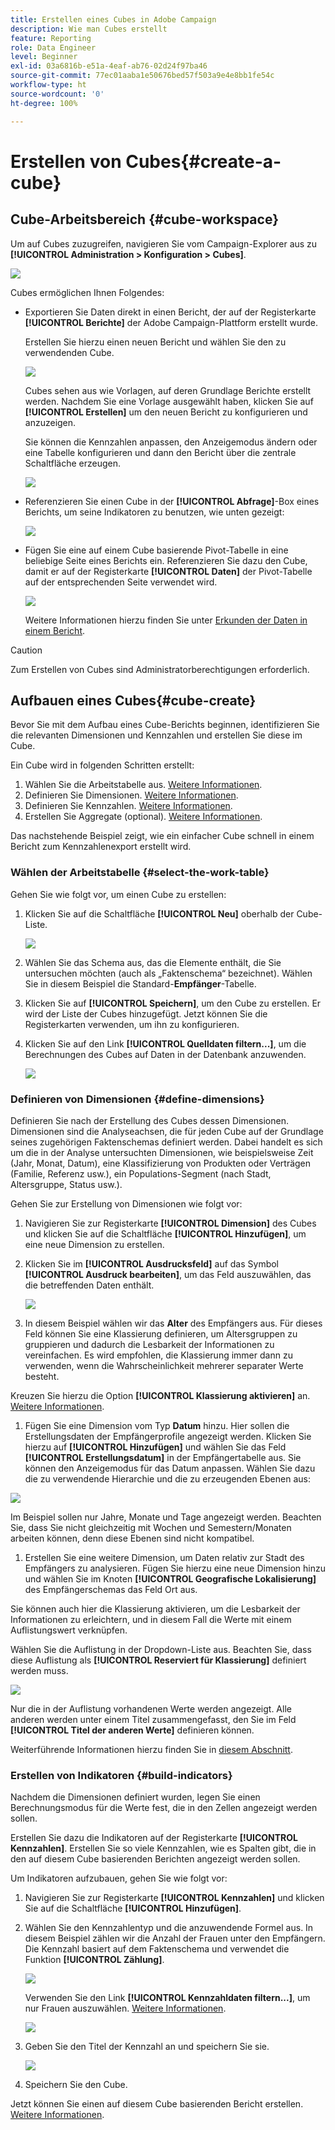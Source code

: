 ```yaml
---
title: Erstellen eines Cubes in Adobe Campaign
description: Wie man Cubes erstellt
feature: Reporting
role: Data Engineer
level: Beginner
exl-id: 03a6816b-e51a-4eaf-ab76-02d24f97ba46
source-git-commit: 77ec01aaba1e50676bed57f503a9e4e8bb1fe54c
workflow-type: ht
source-wordcount: '0'
ht-degree: 100%

---
```


# Erstellen von Cubes{#create-a-cube}

## Cube-Arbeitsbereich {#cube-workspace}

Um auf Cubes zuzugreifen, navigieren Sie vom Campaign-Explorer aus zu **[!UICONTROL Administration > Konfiguration > Cubes]**.

![](assets/cube-node.png)

Cubes ermöglichen Ihnen Folgendes:

* Exportieren Sie Daten direkt in einen Bericht, der auf der Registerkarte **[!UICONTROL Berichte]** der Adobe Campaign-Plattform erstellt wurde.

  Erstellen Sie hierzu einen neuen Bericht und wählen Sie den zu verwendenden Cube.

  ![](assets/create-new-cube.png)

  Cubes sehen aus wie Vorlagen, auf deren Grundlage Berichte erstellt werden. Nachdem Sie eine Vorlage ausgewählt haben, klicken Sie auf **[!UICONTROL Erstellen]** um den neuen Bericht zu konfigurieren und anzuzeigen.

  Sie können die Kennzahlen anpassen, den Anzeigemodus ändern oder eine Tabelle konfigurieren und dann den Bericht über die zentrale Schaltfläche erzeugen.

  ![](assets/display-cube-table.png)

* Referenzieren Sie einen Cube in der **[!UICONTROL Abfrage]**-Box eines Berichts, um seine Indikatoren zu benutzen, wie unten gezeigt:

  ![](assets/cube-report-query.png)

* Fügen Sie eine auf einem Cube basierende Pivot-Tabelle in eine beliebige Seite eines Berichts ein. Referenzieren Sie dazu den Cube, damit er auf der Registerkarte **[!UICONTROL Daten]** der Pivot-Tabelle auf der entsprechenden Seite verwendet wird.

  ![](assets/cube-in-a-report.png)

  Weitere Informationen hierzu finden Sie unter [Erkunden der Daten in einem Bericht](cube-tables.md#explore-the-data-in-a-report).


>[!CAUTION]
>
>Zum Erstellen von Cubes sind Administratorberechtigungen erforderlich.
>

## Aufbauen eines Cubes{#cube-create}

Bevor Sie mit dem Aufbau eines Cube-Berichts beginnen, identifizieren Sie die relevanten Dimensionen und Kennzahlen und erstellen Sie diese im Cube.

Ein Cube wird in folgenden Schritten erstellt:

1. Wählen Sie die Arbeitstabelle aus. [Weitere Informationen](#select-the-work-table).
1. Definieren Sie Dimensionen. [Weitere Informationen](#define-dimensions).
1. Definieren Sie Kennzahlen. [Weitere Informationen](#build-indicators).
1. Erstellen Sie Aggregate (optional). [Weitere Informationen](customize-cubes.md#calculate-and-use-aggregates).

Das nachstehende Beispiel zeigt, wie ein einfacher Cube schnell in einem Bericht zum Kennzahlenexport erstellt wird.

### Wählen der Arbeitstabelle {#select-the-work-table}

Gehen Sie wie folgt vor, um einen Cube zu erstellen:

1. Klicken Sie auf die Schaltfläche **[!UICONTROL Neu]** oberhalb der Cube-Liste.

   ![](assets/create-a-cube.png)

1. Wählen Sie das Schema aus, das die Elemente enthält, die Sie untersuchen möchten (auch als „Faktenschema“ bezeichnet). Wählen Sie in diesem Beispiel die Standard-**Empfänger**-Tabelle.
1. Klicken Sie auf **[!UICONTROL Speichern]**, um den Cube zu erstellen. Er wird der Liste der Cubes hinzugefügt. Jetzt können Sie die Registerkarten verwenden, um ihn zu konfigurieren.

1. Klicken Sie auf den Link **[!UICONTROL Quelldaten filtern...]**, um die Berechnungen des Cubes auf Daten in der Datenbank anzuwenden.

   ![](assets/cube-filter-source.png)

### Definieren von Dimensionen {#define-dimensions}

Definieren Sie nach der Erstellung des Cubes dessen Dimensionen. Dimensionen sind die Analyseachsen, die für jeden Cube auf der Grundlage seines zugehörigen Faktenschemas definiert werden. Dabei handelt es sich um die in der Analyse untersuchten Dimensionen, wie beispielsweise Zeit (Jahr, Monat, Datum), eine Klassifizierung von Produkten oder Verträgen (Familie, Referenz usw.), ein Populations-Segment (nach Stadt, Altersgruppe, Status usw.).

Gehen Sie zur Erstellung von Dimensionen wie folgt vor:

1. Navigieren Sie zur Registerkarte **[!UICONTROL Dimension]** des Cubes und klicken Sie auf die Schaltfläche **[!UICONTROL Hinzufügen]**, um eine neue Dimension zu erstellen.
1. Klicken Sie im **[!UICONTROL Ausdrucksfeld]** auf das Symbol **[!UICONTROL Ausdruck bearbeiten]**, um das Feld auszuwählen, das die betreffenden Daten enthält.

   ![](assets/cube-add-dimension.png)

1. In diesem Beispiel wählen wir das **Alter** des Empfängers aus. Für dieses Feld können Sie eine Klassierung definieren, um Altersgruppen zu gruppieren und dadurch die Lesbarkeit der Informationen zu vereinfachen. Es wird empfohlen, die Klassierung immer dann zu verwenden, wenn die Wahrscheinlichkeit mehrerer separater Werte besteht.

Kreuzen Sie hierzu die Option **[!UICONTROL Klassierung aktivieren]** an. [Weitere Informationen](customize-cubes.md#data-binning).

1. Fügen Sie eine Dimension vom Typ **Datum** hinzu. Hier sollen die Erstellungsdaten der Empfängerprofile angezeigt werden. Klicken Sie hierzu auf **[!UICONTROL Hinzufügen]** und wählen Sie das Feld **[!UICONTROL Erstellungsdatum]** in der Empfängertabelle aus.
Sie können den Anzeigemodus für das Datum anpassen. Wählen Sie dazu die zu verwendende Hierarchie und die zu erzeugenden Ebenen aus:

![](assets/cube-date-dimension.png)

Im Beispiel sollen nur Jahre, Monate und Tage angezeigt werden. Beachten Sie, dass Sie nicht gleichzeitig mit Wochen und Semestern/Monaten arbeiten können, denn diese Ebenen sind nicht kompatibel.

1. Erstellen Sie eine weitere Dimension, um Daten relativ zur Stadt des Empfängers zu analysieren. Fügen Sie hierzu eine neue Dimension hinzu und wählen Sie im Knoten **[!UICONTROL Geografische Lokalisierung]** des Empfängerschemas das Feld Ort aus.

Sie können auch hier die Klassierung aktivieren, um die Lesbarkeit der Informationen zu erleichtern, und in diesem Fall die Werte mit einem Auflistungswert verknüpfen.

Wählen Sie die Auflistung in der Dropdown-Liste aus. Beachten Sie, dass diese Auflistung als **[!UICONTROL Reserviert für Klassierung]** definiert werden muss.

![](assets/cube-dimension-with-enum.png)

Nur die in der Auflistung vorhandenen Werte werden angezeigt. Alle anderen werden unter einem Titel zusammengefasst, den Sie im Feld **[!UICONTROL Titel der anderen Werte]** definieren können.

Weiterführende Informationen hierzu finden Sie in [diesem Abschnitt](customize-cubes.md#dynamically-manage-bins).

### Erstellen von Indikatoren {#build-indicators}

Nachdem die Dimensionen definiert wurden, legen Sie einen Berechnungsmodus für die Werte fest, die in den Zellen angezeigt werden sollen.

Erstellen Sie dazu die Indikatoren auf der Registerkarte **[!UICONTROL Kennzahlen]**. Erstellen Sie so viele Kennzahlen, wie es Spalten gibt, die in den auf diesem Cube basierenden Berichten angezeigt werden sollen.

Um Indikatoren aufzubauen, gehen Sie wie folgt vor:

1. Navigieren Sie zur Registerkarte **[!UICONTROL Kennzahlen]** und klicken Sie auf die Schaltfläche **[!UICONTROL Hinzufügen]**.
1. Wählen Sie den Kennzahlentyp und die anzuwendende Formel aus. In diesem Beispiel zählen wir die Anzahl der Frauen unter den Empfängern. Die Kennzahl basiert auf dem Faktenschema und verwendet die Funktion **[!UICONTROL Zählung]**.

   ![](assets/cube-new-measure.png)

   Verwenden Sie den Link **[!UICONTROL Kennzahldaten filtern...]**, um nur Frauen auszuwählen. [Weitere Informationen](customize-cubes.md#define-measures).

   ![](assets/cube-filter-measure-data.png)

1. Geben Sie den Titel der Kennzahl an und speichern Sie sie.

   ![](assets/cube-save-measure.png)

1. Speichern Sie den Cube.


Jetzt können Sie einen auf diesem Cube basierenden Bericht erstellen. [Weitere Informationen](cube-tables.md).
